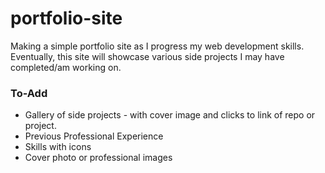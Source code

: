 # portfolio-site

Making a simple portfolio site as I progress my web development skills.
Eventually, this site will showcase various side projects I may have completed/am working on.


### To-Add
- Gallery of side projects - with cover image and clicks to link of repo or project.
- Previous Professional Experience
- Skills with icons 
- Cover photo or professional images 
